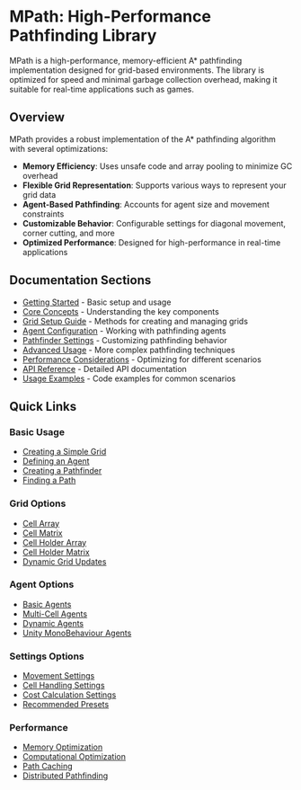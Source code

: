 # MPath: High-Performance Pathfinding Library

MPath is a high-performance, memory-efficient A* pathfinding implementation designed for grid-based environments. The library is optimized for speed and minimal garbage collection overhead, making it suitable for real-time applications such as games.

## Overview

MPath provides a robust implementation of the A* pathfinding algorithm with several optimizations:

- **Memory Efficiency**: Uses unsafe code and array pooling to minimize GC overhead
- **Flexible Grid Representation**: Supports various ways to represent your grid data
- **Agent-Based Pathfinding**: Accounts for agent size and movement constraints
- **Customizable Behavior**: Configurable settings for diagonal movement, corner cutting, and more
- **Optimized Performance**: Designed for high-performance in real-time applications

## Documentation Sections

- [Getting Started](guides/getting-started.md) - Basic setup and usage
- [Core Concepts](guides/core-concepts.md) - Understanding the key components
- [Grid Setup Guide](guides/grid-setup.md) - Methods for creating and managing grids
- [Agent Configuration](guides/agent-configuration.md) - Working with pathfinding agents
- [Pathfinder Settings](guides/pathfinder-settings.md) - Customizing pathfinding behavior
- [Advanced Usage](guides/advanced-usage.md) - More complex pathfinding techniques
- [Performance Considerations](guides/performance.md) - Optimizing for different scenarios
- [API Reference](api/README.md) - Detailed API documentation
- [Usage Examples](examples/README.md) - Code examples for common scenarios

## Quick Links

### Basic Usage
- [Creating a Simple Grid](guides/getting-started.md#creating-a-simple-grid)
- [Defining an Agent](guides/getting-started.md#defining-an-agent)
- [Creating a Pathfinder](guides/getting-started.md#creating-a-pathfinder)
- [Finding a Path](guides/getting-started.md#finding-a-path)

### Grid Options
- [Cell Array](guides/grid-setup.md#option-1-cell-array)
- [Cell Matrix](guides/grid-setup.md#option-2-cell-matrix)
- [Cell Holder Array](guides/grid-setup.md#option-3-cell-holder-array)
- [Cell Holder Matrix](guides/grid-setup.md#option-4-cell-holder-matrix)
- [Dynamic Grid Updates](guides/grid-setup.md#dynamic-grid-updates)

### Agent Options
- [Basic Agents](guides/agent-configuration.md#basic-agent-implementation)
- [Multi-Cell Agents](guides/agent-configuration.md#agent-size-and-multi-cell-agents)
- [Dynamic Agents](guides/agent-configuration.md#dynamic-agent-properties)
- [Unity MonoBehaviour Agents](guides/agent-configuration.md#unity-monobehaviour-agent-example)

### Settings Options
- [Movement Settings](guides/pathfinder-settings.md#movement-pattern-settings)
- [Cell Handling Settings](guides/pathfinder-settings.md#cell-handling-settings)
- [Cost Calculation Settings](guides/pathfinder-settings.md#cost-calculation-settings)
- [Recommended Presets](guides/pathfinder-settings.md#recommended-settings-for-common-scenarios)

### Performance
- [Memory Optimization](guides/performance.md#memory-optimization)
- [Computational Optimization](guides/performance.md#computational-optimization)
- [Path Caching](guides/performance.md#path-caching)
- [Distributed Pathfinding](guides/performance.md#distributed-pathfinding)